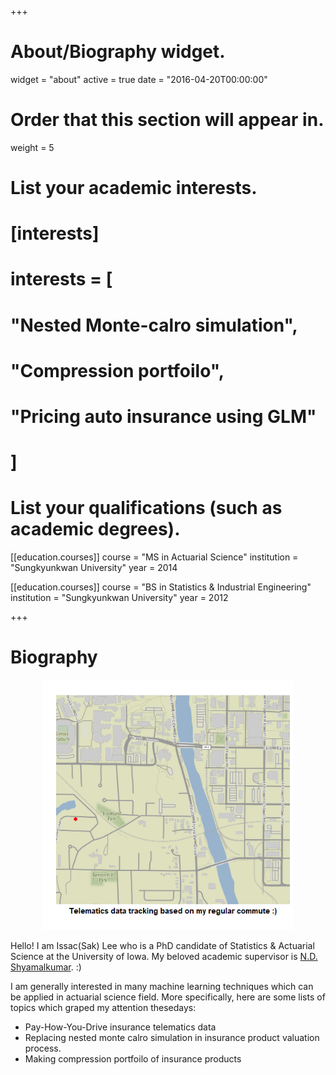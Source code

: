+++
# About/Biography widget.
widget = "about"
active = true
date = "2016-04-20T00:00:00"

# Order that this section will appear in.
weight = 5

# List your academic interests.
# [interests]
#   interests = [
#     "Nested Monte-calro simulation",
#     "Compression portfoilo",
#     "Pricing auto insurance using GLM"
#   ]

# List your qualifications (such as academic degrees).
[[education.courses]]
  course = "MS in Actuarial Science"
  institution = "Sungkyunkwan University"
  year = 2014

[[education.courses]]
  course = "BS in Statistics & Industrial Engineering"
  institution = "Sungkyunkwan University"
  year = 2012
 
+++

# Biography

<p align="center">
  <img width="400" height="400" src="https://raw.githubusercontent.com/issactoast/EnBlog/master/static/img/mycommute_route.gif">
</p>

Hello! I am Issac(Sak) Lee who is a PhD candidate of Statistics & Actuarial Science at the University of Iowa. My beloved academic supervisor is [N.D. Shyamalkumar](http://homepage.divms.uiowa.edu/~nshyamal/). :)

I am generally interested in many machine learning techniques which can be applied in actuarial science field. More specifically, here are some lists of topics which graped my attention thesedays:

- Pay-How-You-Drive insurance telematics data
- Replacing nested monte calro simulation in insurance product valuation process.
- Making compression portfoilo of insurance products
